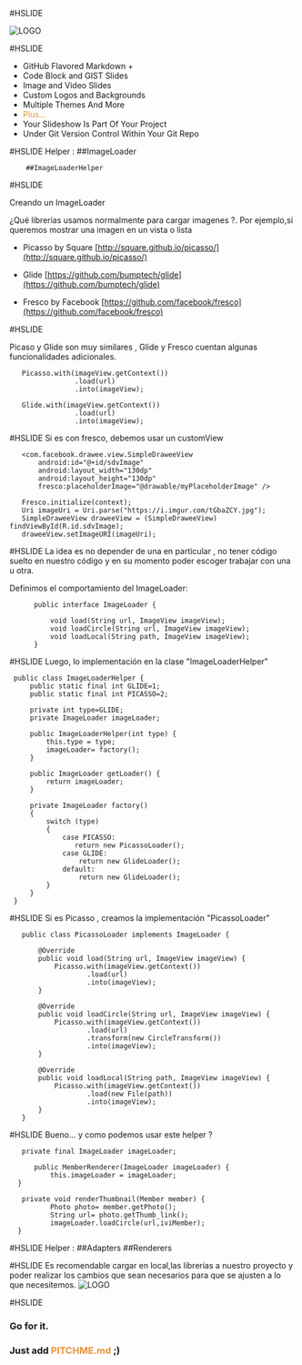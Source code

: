 #HSLIDE
<!-- .slide: data-autoslide="10000" -->

![LOGO](https://d1z75bzl1vljy2.cloudfront.net/img/gp-logo.png)

#HSLIDE

- GitHub Flavored Markdown +
- Code Block and GIST Slides
- Image and Video Slides
- Custom Logos and Backgrounds
- Multiple Themes And More
- <span style="color: #e49436">Plus...</span>
- Your Slideshow Is Part Of Your Project
- Under Git Version Control Within Your Git Repo

#HSLIDE
 Helper :
        ##ImageLoader
        
        ##ImageLoaderHelper
 
#HSLIDE

 Creando un ImageLoader 

¿Qué librerias usamos normalmente para cargar imagenes ?. Por ejemplo,si queremos mostrar una imagen en un vista o lista 

- Picasso by Square [http://square.github.io/picasso/](http://square.github.io/picasso/)

- Glide [https://github.com/bumptech/glide](https://github.com/bumptech/glide)

- Fresco by Facebook [https://github.com/facebook/fresco](https://github.com/facebook/fresco)

#HSLIDE

Picaso y Glide son muy similares , Glide y Fresco cuentan algunas  funcionalidades adicionales.

```
   Picasso.with(imageView.getContext())
                .load(url)
                .into(imageView);
```

```
   Glide.with(imageView.getContext())
                .load(url)
                .into(imageView);
```

#HSLIDE
Si es con fresco, debemos usar un customView
```
   <com.facebook.drawee.view.SimpleDraweeView
       android:id="@+id/sdvImage"
       android:layout_width="130dp"
       android:layout_height="130dp"
       fresco:placeholderImage="@drawable/myPlaceholderImage" />
```

```
   Fresco.initialize(context);
   Uri imageUri = Uri.parse("https://i.imgur.com/tGbaZCY.jpg");
   SimpleDraweeView draweeView = (SimpleDraweeView) findViewById(R.id.sdvImage);
   draweeView.setImageURI(imageUri);
```

#HSLIDE
La idea es no depender de una en particular , no tener código suelto en nuestro código y en su momento poder escoger trabajar con una u otra.

Definimos el comportamiento del ImageLoader:

```
      public interface ImageLoader {

          void load(String url, ImageView imageView);
          void loadCircle(String url, ImageView imageView);
          void loadLocal(String path, ImageView imageView);
      }
```

#HSLIDE
 Luego, lo implementación en la clase "ImageLoaderHelper"
 
```
 public class ImageLoaderHelper {
     public static final int GLIDE=1;
     public static final int PICASSO=2;

     private int type=GLIDE;
     private ImageLoader imageLoader;

     public ImageLoaderHelper(int type) {
         this.type = type;
         imageLoader= factory();
     }

     public ImageLoader getLoader() {
         return imageLoader;
     }

     private ImageLoader factory()
     {
         switch (type)
         {
             case PICASSO:
                return new PicassoLoader();
             case GLIDE:
                 return new GlideLoader();
             default:
                 return new GlideLoader();
         }
     }
 }
```
#HSLIDE
Si es Picasso , creamos la implementación "PicassoLoader"
```
   public class PicassoLoader implements ImageLoader {

       @Override
       public void load(String url, ImageView imageView) {
           Picasso.with(imageView.getContext())
                   .load(url)
                   .into(imageView);
       }

       @Override
       public void loadCircle(String url, ImageView imageView) {
           Picasso.with(imageView.getContext())
                   .load(url)
                   .transform(new CircleTransform())
                   .into(imageView);
       }

       @Override
       public void loadLocal(String path, ImageView imageView) {
           Picasso.with(imageView.getContext())
                   .load(new File(path))
                   .into(imageView);
       }
   }
```
#HSLIDE
Bueno... y como podemos usar este helper ?
```
   private final ImageLoader imageLoader;

      public MemberRenderer(ImageLoader imageLoader) {
          this.imageLoader = imageLoader;
  }
```

```
   private void renderThumbnail(Member member) {
          Photo photo= member.getPhoto();
          String url= photo.getThumb_link();
          imageLoader.loadCircle(url,iviMember);
  }
```


#HSLIDE
 Helper :
        ##Adapters
        ##Renderers 

#HSLIDE
Es recomendable cargar en local,las librerías a nuestro proyecto  y poder realizar los cambios que sean necesarios para que se ajusten a lo que necesitemos.
 ![LOGO](https://d1z75bzl1vljy2.cloudfront.net/img/gp-logo.png)
 
#HSLIDE
<!-- .slide: data-autoslide="8000" -->

### Go for it.
### Just add <span style="color: #e49436; text-transform: none">PITCHME.md</span> ;)
